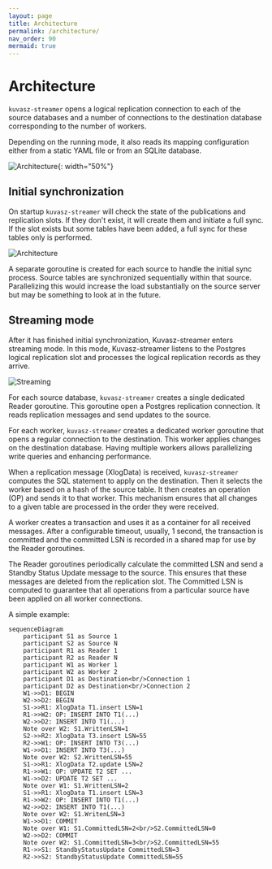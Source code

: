 ```yaml
---
layout: page
title: Architecture
permalink: /architecture/
nav_order: 90
mermaid: true
---
```

# Architecture

`kuvasz-streamer` opens a logical replication connection to each of the source databases and a number of connections to the destination database corresponding to the number of workers.

Depending on the running mode, it also reads its mapping configuration either from a static YAML file or from an SQLite database.

![Architecture](/assets/images/architecture.png){: width="50%"}

## Initial synchronization

On startup `kuvasz-streamer` will check the state of the publications and replication slots. If they don't exist, it will create them and initiate a full sync. If the slot exists but some tables have been added, a full sync for these tables only is performed.

![Architecture](/assets/images/initialsync.png)

A separate goroutine is created for each source to handle the initial sync process. Source tables are synchronized sequentially within that source. Parallelizing this would increase the load substantially on the source server but may be something to look at in the future.

## Streaming mode

After it has finished initial synchronization, Kuvasz-streamer enters streaming mode. In this mode, Kuvasz-streamer listens to the Postgres logical replication slot and processes the logical replication records as they arrive.

![Streaming](/assets/images/streaming.png)

For each source database, `kuvasz-streamer` creates a single dedicated Reader goroutine. This goroutine open a Postgres replication connection. It reads replication messages and send updates to the source.

For each worker, `kuvasz-streamer` creates a dedicated worker goroutine that opens a regular connection to the destination. This worker applies changes on the destination database. Having multiple workers allows parallelizing write queries and enhancing performance.

When a replication message (XlogData) is received, `kuvasz-streamer` computes the SQL statement to apply on the destination. Then it selects the worker based on a hash of the source table. It then creates an operation (OP) and sends it to that worker. This mechanism ensures that all changes to a given table are processed in the order they were received.

A worker creates a transaction and uses it as a container for all received messages. After a configurable timeout, usually, 1 second, the transaction is committed and the committed LSN is recorded in a shared map for use by the Reader goroutines.

The Reader goroutines periodically calculate the committed LSN and send a Standby Status Update message to the source. This ensures that these messages are deleted from the replication slot. The Committed LSN is computed to guarantee that all operations from a particular source have been applied on all worker connections.

A simple example:

```mermaid
sequenceDiagram
    participant S1 as Source 1
    participant S2 as Source N
    participant R1 as Reader 1
    participant R2 as Reader N
    participant W1 as Worker 1
    participant W2 as Worker 2
    participant D1 as Destination<br/>Connection 1
    participant D2 as Destination<br/>Connection 2
    W1->>D1: BEGIN
    W2->>D2: BEGIN
    S1->>R1: XlogData T1.insert LSN=1
    R1->>W2: OP: INSERT INTO T1(...)
    W2->>D2: INSERT INTO T1(...)
    Note over W2: S1.WrittenLSN=1
    S2->>R2: XlogData T3.insert LSN=55
    R2->>W1: OP: INSERT INTO T3(...)
    W1->>D1: INSERT INTO T3(...)
    Note over W2: S2.WrittenLSN=55
    S1->>R1: XlogData T2.update LSN=2
    R1->>W1: OP: UPDATE T2 SET ...
    W1->>D2: UPDATE T2 SET ...
    Note over W1: S1.WrittenLSN=2
    S1->>R1: XlogData T1.insert LSN=3
    R1->>W2: OP: INSERT INTO T1(...)
    W2->>D2: INSERT INTO T1(...)
    Note over W2: S1.WritenLSN=3
    W1->>D1: COMMIT
    Note over W1: S1.CommittedLSN=2<br/>S2.CommittedLSN=0
    W2->>D2: COMMIT
    Note over W2: S1.CommittedLSN=3<br/>S2.CommittedLSN=55
    R1->>S1: StandbyStatusUpdate CommittedLSN=3
    R2->>S2: StandbyStatusUpdate CommittedLSN=55
```
